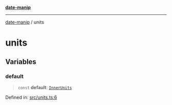 [**date-manip**](index.md)

***

[date-manip](modules.md) / units

# units

## Variables

### default

> `const` **default**: [`InnerUnits`](types.md#innerunits)

Defined in: [src/units.ts:6](https://github.com/fengxinming/date-manip/blob/672f1dce8f57973c145b734bdf778535cf1bb983/src/units.ts#L6)
